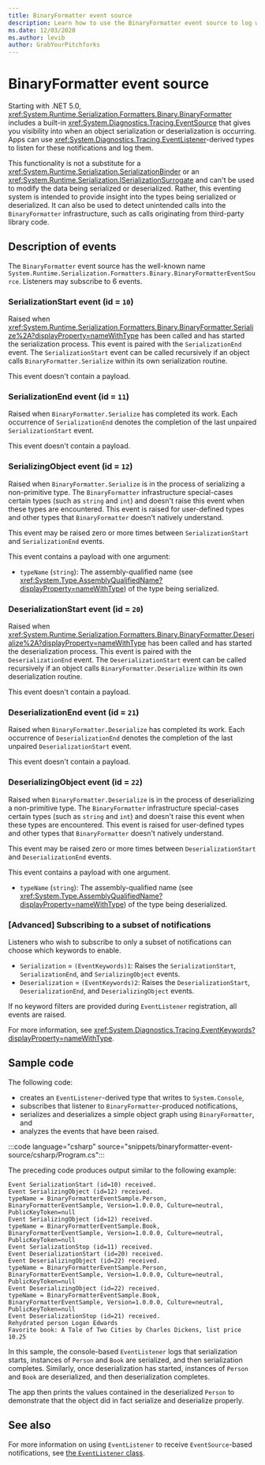 ```yaml
---
title: BinaryFormatter event source
description: Learn how to use the BinaryFormatter event source to log when serialization or deserialization is occurring.
ms.date: 12/03/2020
ms.author: levib
author: GrabYourPitchforks
---
```

# BinaryFormatter event source

Starting with .NET 5.0, <xref:System.Runtime.Serialization.Formatters.Binary.BinaryFormatter> includes a built-in <xref:System.Diagnostics.Tracing.EventSource> that gives you visibility into when an object serialization or deserialization is occurring. Apps can use <xref:System.Diagnostics.Tracing.EventListener>-derived types to listen for these notifications and log them.

This functionality is not a substitute for a <xref:System.Runtime.Serialization.SerializationBinder> or an <xref:System.Runtime.Serialization.ISerializationSurrogate> and can't be used to modify the data being serialized or deserialized. Rather, this eventing system is intended to provide insight into the types being serialized or deserialized. It can also be used to detect unintended calls into the `BinaryFormatter` infrastructure, such as calls originating from third-party library code.

## Description of events

The `BinaryFormatter` event source has the well-known name `System.Runtime.Serialization.Formatters.Binary.BinaryFormatterEventSource`. Listeners may subscribe to 6 events.

### SerializationStart event (id = `10`)

Raised when <xref:System.Runtime.Serialization.Formatters.Binary.BinaryFormatter.Serialize%2A?displayProperty=nameWithType> has been called and has started the serialization process. This event is paired with the `SerializationEnd` event. The `SerializationStart` event can be called recursively if an object calls `BinaryFormatter.Serialize` within its own serialization routine.

This event doesn't contain a payload.

### SerializationEnd event (id = `11`)

Raised when `BinaryFormatter.Serialize` has completed its work. Each occurrence of `SerializationEnd` denotes the completion of the last unpaired `SerializationStart` event.

This event doesn't contain a payload.

### SerializingObject event (id = `12`)

Raised when `BinaryFormatter.Serialize` is in the process of serializing a non-primitive type. The `BinaryFormatter` infrastructure special-cases certain types (such as `string` and `int`) and doesn't raise this event when these types are encountered. This event is raised for user-defined types and other types that `BinaryFormatter` doesn't natively understand.

This event may be raised zero or more times between `SerializationStart` and `SerializationEnd` events.

This event contains a payload with one argument:

* `typeName` (`string`): The assembly-qualified name (see <xref:System.Type.AssemblyQualifiedName?displayProperty=nameWithType>) of the type being serialized.

### DeserializationStart event (id = `20`)

Raised when <xref:System.Runtime.Serialization.Formatters.Binary.BinaryFormatter.Deserialize%2A?displayProperty=nameWithType> has been called and has started the deserialization process. This event is paired with the `DeserializationEnd` event. The `DeserializationStart` event can be called recursively if an object calls `BinaryFormatter.Deserialize` within its own deserialization routine.

This event doesn't contain a payload.

### DeserializationEnd event (id = `21`)

Raised when `BinaryFormatter.Deserialize` has completed its work. Each occurrence of `DeserializationEnd` denotes the completion of the last unpaired `DeserializationStart` event.

This event doesn't contain a payload.

### DeserializingObject event (id = `22`)

Raised when `BinaryFormatter.Deserialize` is in the process of deserializing a non-primitive type. The `BinaryFormatter` infrastructure special-cases certain types (such as `string` and `int`) and doesn't raise this event when these types are encountered. This event is raised for user-defined types and other types that `BinaryFormatter` doesn't natively understand.

This event may be raised zero or more times between `DeserializationStart` and `DeserializationEnd` events.

This event contains a payload with one argument.

* `typeName` (`string`): The assembly-qualified name (see <xref:System.Type.AssemblyQualifiedName?displayProperty=nameWithType>) of the type being deserialized.

### \[Advanced\] Subscribing to a subset of notifications

Listeners who wish to subscribe to only a subset of notifications can choose which keywords to enable.

* `Serialization` = `(EventKeywords)1`: Raises the `SerializationStart`, `SerializationEnd`, and `SerializingObject` events.
* `Deserialization` = `(EventKeywords)2`: Raises the `DeserializationStart`, `DeserializationEnd`, and `DeserializingObject` events.

If no keyword filters are provided during `EventListener` registration, all events are raised.

For more information, see <xref:System.Diagnostics.Tracing.EventKeywords?displayProperty=nameWithType>.

## Sample code

The following code:

- creates an `EventListener`-derived type that writes to `System.Console`,
- subscribes that listener to `BinaryFormatter`-produced notifications,
- serializes and deserializes a simple object graph using `BinaryFormatter`, and
- analyzes the events that have been raised.

:::code language="csharp" source="snippets/binaryformatter-event-source/csharp/Program.cs":::

The preceding code produces output similar to the following example:

```output
Event SerializationStart (id=10) received.
Event SerializingObject (id=12) received.
typeName = BinaryFormatterEventSample.Person, BinaryFormatterEventSample, Version=1.0.0.0, Culture=neutral, PublicKeyToken=null
Event SerializingObject (id=12) received.
typeName = BinaryFormatterEventSample.Book, BinaryFormatterEventSample, Version=1.0.0.0, Culture=neutral, PublicKeyToken=null
Event SerializationStop (id=11) received.
Event DeserializationStart (id=20) received.
Event DeserializingObject (id=22) received.
typeName = BinaryFormatterEventSample.Person, BinaryFormatterEventSample, Version=1.0.0.0, Culture=neutral, PublicKeyToken=null
Event DeserializingObject (id=22) received.
typeName = BinaryFormatterEventSample.Book, BinaryFormatterEventSample, Version=1.0.0.0, Culture=neutral, PublicKeyToken=null
Event DeserializationStop (id=21) received.
Rehydrated person Logan Edwards
Favorite book: A Tale of Two Cities by Charles Dickens, list price 10.25
```

In this sample, the console-based `EventListener` logs that serialization starts, instances of `Person` and `Book` are serialized, and then serialization completes. Similarly, once deserialization has started, instances of `Person` and `Book` are deserialized, and then deserialization completes.

The app then prints the values contained in the deserialized `Person` to demonstrate that the object did in fact serialize and deserialize properly.

## See also

For more information on using `EventListener` to receive `EventSource`-based notifications, see [the `EventListener` class](xref:System.Diagnostics.Tracing.EventListener).

